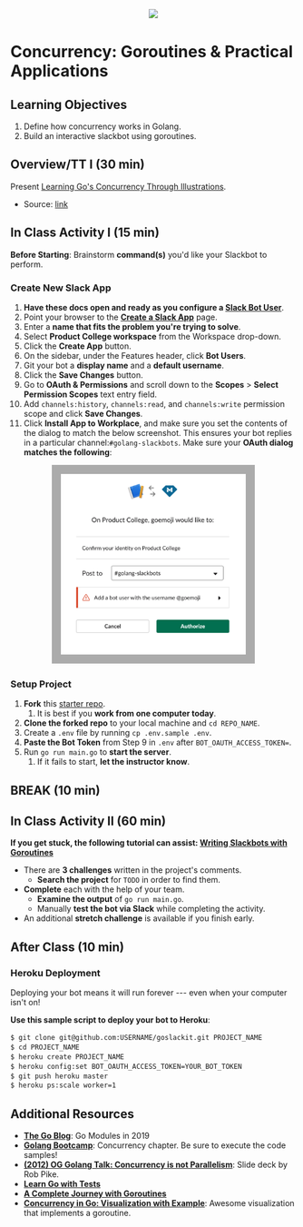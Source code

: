 <p align="center">
  <img src="https://cdn-images-1.medium.com/max/800/1*lPX8LWWRYZRZzF9E3rSw0g.jpeg" height="150">
</p>

# Concurrency: Goroutines & Practical Applications

## Learning Objectives

1. Define how concurrency works in Golang.
2. Build an interactive slackbot using goroutines.

## Overview/TT I (30 min)

Present [Learning Go's Concurrency Through Illustrations](Resources/GoConcurrencyVisualized.md).
- Source: [link](https://medium.com/@trevor4e/learning-gos-concurrency-through-illustrations-8c4aff603b3)


## In Class Activity I (15 min)

**Before Starting**: Brainstorm **command(s)** you'd like your Slackbot to perform.

### Create New Slack App

1. **Have these docs open and ready as you configure a [Slack Bot User](https://api.slack.com/bot-users)**.
2. Point your browser to the **[Create a Slack App]((https://api.slack.com/apps?new_app=1))** page.
3. Enter a **name that fits the problem you're trying to solve**.
4. Select **Product College workspace** from the Workspace drop-down.
5. Click the **Create App** button.
6. On the sidebar, under the Features header, click **Bot Users**.
7. Git your bot a **display name** and a **default username**.
8. Click the **Save Changes** button.
9. Go to **OAuth & Permissions** and scroll down to the **Scopes** > **Select Permission Scopes** text entry field.
10. Add `channels:history`, `channels:read`, and `channels:write` permission scope and click **Save Changes**.
11. Click **Install App to Workplace**, and make sure you set the contents of the  dialog to match the below screenshot. This ensures your bot replies in a particular channel:`#golang-slackbots`. Make sure your **OAuth dialog matches the following**:

<p align="center">
  <img src="img/oauth-enable.png" height="350">
</p>

### Setup Project

1. **Fork** this [starter repo](https://github.com/droxey/goslackit).
   1. It is best if you **work from one computer today**.
2. **Clone the forked repo** to your local machine and `cd REPO_NAME`.
3. Create a `.env` file by running `cp .env.sample .env`.
4. **Paste the Bot Token** from Step 9 in `.env` after `BOT_OAUTH_ACCESS_TOKEN=`.
5. Run `go run main.go` to **start the server**.
   1. If it fails to start, **let the instructor know**.

## BREAK (10 min)

## In Class Activity II (60 min)

**If you get stuck, the following tutorial can assist: [Writing Slackbots with Goroutines](https://x-team.com/blog/writing-slackbots-with-goroutines/)**

* There are **3 challenges** written in the project's comments.
  * **Search the project** for `TODO` in order to find them.
* **Complete** each with the help of your team.
  * **Examine the output** of `go run main.go`.
  * Manually **test the bot via Slack** while completing the activity.
* An additional **stretch challenge** is available if you finish early.

## After Class (10 min)

### Heroku Deployment

Deploying your bot means it will run forever --- even when your computer isn't on!

**Use this sample script to deploy your bot to Heroku**:

```bash
$ git clone git@github.com:USERNAME/goslackit.git PROJECT_NAME
$ cd PROJECT_NAME
$ heroku create PROJECT_NAME
$ heroku config:set BOT_OAUTH_ACCESS_TOKEN=YOUR_BOT_TOKEN
$ git push heroku master
$ heroku ps:scale worker=1
```

## Additional Resources

* **[The Go Blog](https://blog.golang.org/modules2019)**: Go Modules in 2019
* **[Golang Bootcamp](http://www.golangbootcamp.com/book/concurrency)**: Concurrency chapter. Be sure to execute the code samples!
* **[(2012) OG Golang Talk: Concurrency is not Parallelism](https://talks.golang.org/2012/waza.slide)**: Slide deck by Rob Pike.
* **[Learn Go with Tests](https://github.com/quii/learn-go-with-tests/blob/master/concurrency.md)**
* **[A Complete Journey with Goroutines](https://medium.com/@riteeksrivastava/a-complete-journey-with-goroutines-8472630c7f5c)**
* **[Concurrency in Go: Visualization with Example](https://medium.com/@dmrajkarthick.2012/concurrency-in-go-visualization-with-example-8deaf2cf3ee6)**: Awesome visualization that implements a goroutine.
